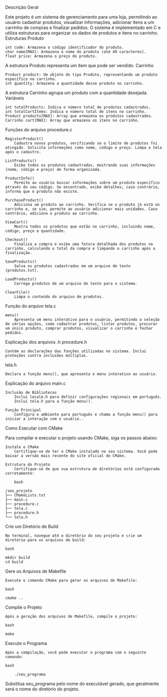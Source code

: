 Descrição Geral

Este projeto é um sistema de gerenciamento para uma loja, permitindo ao usuário cadastrar produtos, visualizar informações, adicionar itens a um carrinho de compras e finalizar pedidos. O sistema é implementado em C e utiliza estruturas para organizar os dados de produtos e itens no carrinho.
Estruturas
Produto

    int code: Armazena o código identificador do produto.
    char name[MAX]: Armazena o nome do produto (até 49 caracteres).
    float price: Armazena o preço do produto.

A estrutura Produto representa um item que pode ser vendido.
Carrinho

    Product product: Um objeto do tipo Produto, representando um produto específico no carrinho.
    int quantity: Armazena a quantidade desse produto no carrinho.

A estrutura Carrinho agrupa um produto com a quantidade desejada.
Variáveis

    int totalProducts: Indica o número total de produtos cadastrados.
    int totalCartItems: Indica o número total de itens no carrinho.
    Product products[MAX]: Array que armazena os produtos cadastrados.
    Carrinho cart[MAX]: Array que armazena os itens no carrinho.

Funções do arquivo procedure.c

    RegisterProduct()
        Cadastra novos produtos, verificando se o limite de produtos foi atingido. Solicita informações como nome, código e preço. Limpa a tela após o cadastro.

    ListProducts()
        Exibe todos os produtos cadastrados, mostrando suas informações (nome, código e preço) de forma organizada.

    ProductInfo()
        Permite ao usuário buscar informações sobre um produto específico através do seu código. Se encontrado, exibe detalhes; caso contrário, informa que o produto não existe.

    PurchaseProduct()
        Adiciona um produto ao carrinho. Verifica se o produto já está no carrinho e, se sim, permite ao usuário adicionar mais unidades. Caso contrário, adiciona o produto ao carrinho.

    ViewCart()
        Mostra todos os produtos que estão no carrinho, incluindo nome, código, preço e quantidade.

    Checkout()
        Finaliza a compra e exibe uma fatura detalhada dos produtos no carrinho, calculando o total da compra e limpando o carrinho após a finalização.

    SaveProducts()
        Salva os produtos cadastrados em um arquivo de texto (produtos.txt).

    LoadProducts()
        Carrega produtos de um arquivo de texto para o sistema.

    ClearFile()
        Limpa o conteúdo do arquivo de produtos.

Função do arquivo tela.c

    menu()
        Apresenta um menu interativo para o usuário, permitindo a seleção de várias opções, como cadastrar produtos, listar produtos, procurar um único produto, comprar produtos, visualizar o carrinho e fechar pedidos.

Explicação dos arquivos .h
procedure.h

    Contém as declarações das funções utilizadas no sistema. Inclui proteções contra inclusões múltiplas.

tela.h

    Declara a função menu(), que apresenta o menu interativo ao usuário.

Explicação do arquivo main.c

    Inclusão de Bibliotecas
        Inclui locale.h para definir configurações regionais em português.
        Inclui tela.h para a função menu().

    Função Principal
        Configura o ambiente para português e chama a função menu() para iniciar a interação com o usuário..
Como Executar com CMake

Para compilar e executar o projeto usando CMake, siga os passos abaixo:

    Instale o CMake
        Certifique-se de ter o CMake instalado no seu sistema. Você pode baixar a versão mais recente do site oficial do CMake.

    Estrutura do Projeto
        Certifique-se de que sua estrutura de diretórios está configurada corretamente:

        bash

    /seu_projeto
    ├── CMakeLists.txt
    ├── main.c
    ├── procedure.c
    ├── tela.c
    ├── procedure.h
    └── tela.h

Crie um Diretório de Build

    No terminal, navegue até o diretório do seu projeto e crie um diretório para os arquivos de build:

    bash

    mkdir build
    cd build

Gere os Arquivos de Makefile

    Execute o comando CMake para gerar os arquivos de Makefile:

    bash

    cmake ..

Compile o Projeto

    Após a geração dos arquivos de Makefile, compile o projeto:

    bash

    make

Execute o Programa

    Após a compilação, você pode executar o programa com o seguinte comando:

    bash

        ./seu_programa

Substitua seu_programa pelo nome do executável gerado, que geralmente será o nome do diretório do projeto.
